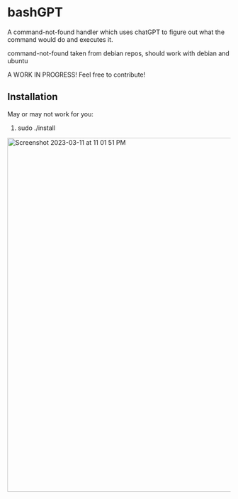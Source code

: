 # bashGPT

A command-not-found handler which uses chatGPT to figure out what the command would do and executes it.

command-not-found taken from debian repos, should work with debian and ubuntu

A WORK IN PROGRESS! 
Feel free to contribute!

## Installation
May or may not work for you:
1. sudo ./install
<img width="798" alt="Screenshot 2023-03-11 at 11 01 51 PM" src="https://user-images.githubusercontent.com/9205071/224523593-a4edde45-f7d6-42fa-a0b4-3134514a6cec.png">
